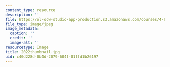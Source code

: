 ```yaml
---
content_type: resource
description: ''
file: https://ol-ocw-studio-app-production.s3.amazonaws.com/courses/4-614-religious-architecture-and-islamic-cultures-fall-2002/c40d228d0b4d2079604f81ffd1b26197_2022thumbnail.jpg
file_type: image/jpeg
image_metadata:
  caption: ''
  credit: ''
  image-alt: ''
resourcetype: Image
title: 2022thumbnail.jpg
uid: c40d228d-0b4d-2079-604f-81ffd1b26197
---
```

